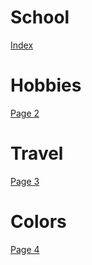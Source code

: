 # School
[Index](index.md)

# Hobbies
[Page 2](page2.md)

# Travel
[Page 3](page3.md)

# Colors
[Page 4](page4.md)
